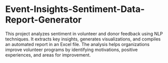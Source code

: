 # Event-Insights-Sentiment-Data-Report-Generator
This project analyzes sentiment in volunteer and donor feedback using NLP techniques. It extracts key insights, generates visualizations, and compiles an automated report in an Excel file. The analysis helps organizations improve volunteer programs by identifying motivations, positive experiences, and areas for improvement.

